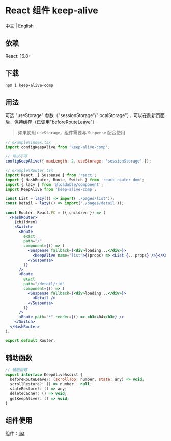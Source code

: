 # React 组件 keep-alive
中文 | [English](./README.md)


## 依赖
React: 16.8+


## 下载
```
npm i keep-alive-comp
```


## 用法
可选 "useStorage" 参数（"sessionStorage"/"localStorage"），可以在刷新页面后，保持缓存（已调用"beforeRouteLeave"）

> 如果使用 `useStorage`，组件需要与 `Suspense` 配合使用

```jsx
// example\index.tsx
import configKeepAlive from 'keep-alive-comp';

// 可以不写
configKeepAlive({ maxLength: 2, useStorage: 'sessionStorage' });
```

```jsx
// example\Router.tsx
import React, { Suspense } from 'react';
import { HashRouter, Route, Switch } from 'react-router-dom';
import { lazy } from '@loadable/component';
import KeepAlive from 'keep-alive-comp';

const List = lazy(() => import('./pages/list'));
const Detail = lazy(() => import('./pages/detail'));

const Router: React.FC = ({ children }) => (
  <HashRouter>
    {children}
    <Switch>
      <Route
        exact
        path="/"
        component={() => (
          <Suspense fallback={<div>loading...</div>}>
            <KeepAlive name="list">{(props) => <List {...props} />}</KeepAlive>
          </Suspense>
        )}
      />
      <Route
        exact
        path="/detail/:id"
        component={() => (
          <Suspense fallback={<div>loading...</div>}>
            <Detail />
          </Suspense>
        )}
      />
      <Route path="*" render={() => <h3>404</h3>} />
    </Switch>
  </HashRouter>
);

export default Router;
```


## 辅助函数
```jsx
// 辅助函数
export interface KeepAliveAssist {
  beforeRouteLeave?: (scrollTop: number, state: any) => void;
  scrollRestore?: () => number | null;
  stateRestore?: () => any;
  deleteCache?: () => void;
  getKeepAlive?: () => void;
}
```


## 组件使用
组件：[list](./example/pages/list.tsx)
